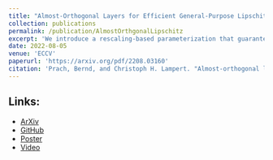 ```yaml
---
title: "Almost-Orthogonal Layers for Efficient General-Purpose Lipschitz Networks"
collection: publications
permalink: /publication/AlmostOrthgonalLipschitz
excerpt: 'We introduce a rescaling-based parameterization that guarantees linear (fully-connected and convolutional) layers to be 1-Lipschitz'
date: 2022-08-05
venue: 'ECCV'
paperurl: 'https://arxiv.org/pdf/2208.03160'
citation: 'Prach, Bernd, and Christoph H. Lampert. "Almost-orthogonal layers for efficient general-purpose lipschitz networks." In ECCV, 2022.'
---
```


## Links:
- [ArXiv](https://arxiv.org/abs/2208.03160)
- [GitHub](https://github.com/berndprach/AOL)
- [Poster](https://drive.google.com/file/d/1xhmpanWHMzIVXgK6J07FOGTgbNdYkD3P/view?usp=sharing)
- [Video](https://youtu.be/9S68CbdaPQ8?si=tYKVwTYXjS2vxLtz)
